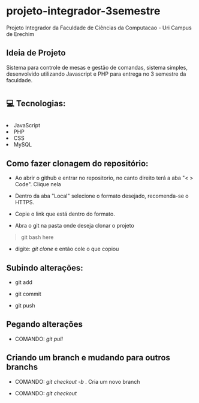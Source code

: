 # projeto-integrador-3semestre
Projeto Integrador da Faculdade de Ciências da Computacao - Uri Campus de Erechim

## Ideia de Projeto
Sistema para controle de mesas e gestão de comandas, sistema simples, desenvolvido utilizando Javascript e PHP
para entrega no 3 semestre da faculdade.

# <h2>💻 Tecnologias: <h2>
<li>JavaScript</li>
<li>PHP</li>
<li>CSS</a></li>
<li>MySQL</li>

## Como fazer clonagem do repositório:

* Ao abrir o github e entrar no repositorio, no canto direito terá a aba "< > Code". Clique nela

* Dentro da aba "Local" selecione o formato desejado, recomenda-se o HTTPS.

* Copie o link que está dentro do formato.

* Abra o git na pasta onde deseja clonar o projeto
> git bash here

* digite: *git clone* e então cole o que copiou

## Subindo alterações:

* git add 

* git commit

* git push 

## Pegando alterações

* COMANDO: *git pull* 

## Criando um branch e mudando para outros branchs

* COMANDO: *git checkout -b <nome do novo branch>* . Cria um novo branch

* COMANDO: *git checkout <nome do branch desejado>*
